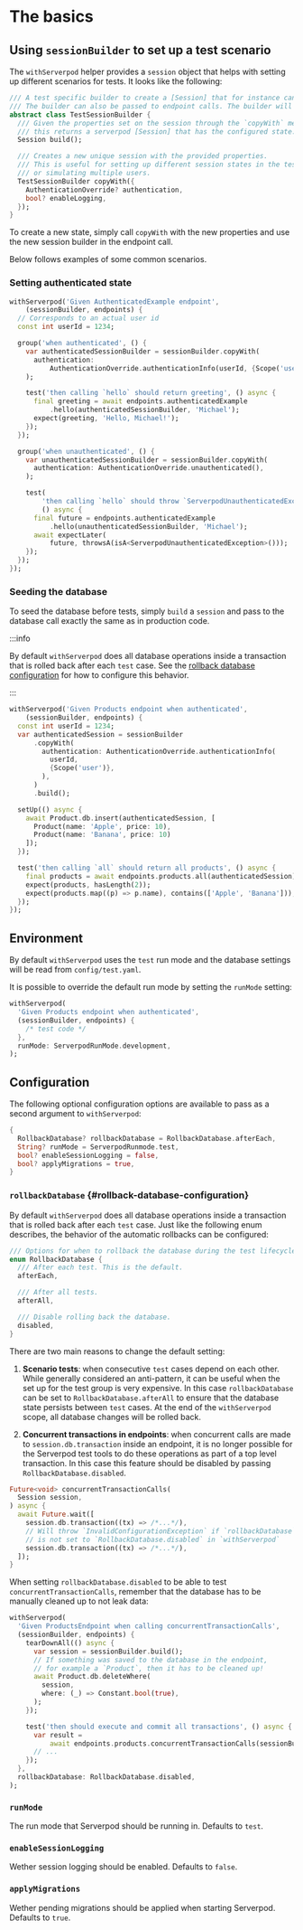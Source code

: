 # The basics

## Using `sessionBuilder` to set up a test scenario

The `withServerpod` helper provides a `session` object that helps with setting up different scenarios for tests. It looks like the following:

```dart
/// A test specific builder to create a [Session] that for instance can be used to call database methods.
/// The builder can also be passed to endpoint calls. The builder will create a new session for each call.
abstract class TestSessionBuilder {
  /// Given the properties set on the session through the `copyWith` method,
  /// this returns a serverpod [Session] that has the configured state.
  Session build();

  /// Creates a new unique session with the provided properties.
  /// This is useful for setting up different session states in the tests
  /// or simulating multiple users.
  TestSessionBuilder copyWith({
    AuthenticationOverride? authentication,
    bool? enableLogging,
  });
}
```

To create a new state, simply call `copyWith` with the new properties and use the new session builder in the endpoint call.

Below follows examples of some common scenarios.

### Setting authenticated state

```dart
withServerpod('Given AuthenticatedExample endpoint',
    (sessionBuilder, endpoints) {
  // Corresponds to an actual user id
  const int userId = 1234;

  group('when authenticated', () {
    var authenticatedSessionBuilder = sessionBuilder.copyWith(
      authentication:
          AuthenticationOverride.authenticationInfo(userId, {Scope('user')}),
    );

    test('then calling `hello` should return greeting', () async {
      final greeting = await endpoints.authenticatedExample
          .hello(authenticatedSessionBuilder, 'Michael');
      expect(greeting, 'Hello, Michael!');
    });
  });

  group('when unauthenticated', () {
    var unauthenticatedSessionBuilder = sessionBuilder.copyWith(
      authentication: AuthenticationOverride.unauthenticated(),
    );

    test(
        'then calling `hello` should throw `ServerpodUnauthenticatedException`',
        () async {
      final future = endpoints.authenticatedExample
          .hello(unauthenticatedSessionBuilder, 'Michael');
      await expectLater(
          future, throwsA(isA<ServerpodUnauthenticatedException>()));
    });
  });
});
```

### Seeding the database

To seed the database before tests, simply `build` a `session` and pass to the database call exactly the same as in production code.

:::info

By default `withServerpod` does all database operations inside a transaction that is rolled back after each `test` case. See the [rollback database configuration](#rollback-database-configuration) for how to configure this behavior.

:::

```dart
withServerpod('Given Products endpoint when authenticated',
    (sessionBuilder, endpoints) {
  const int userId = 1234;
  var authenticatedSession = sessionBuilder
      .copyWith(
        authentication: AuthenticationOverride.authenticationInfo(
          userId,
          {Scope('user')},
        ),
      )
      .build();

  setUp(() async {
    await Product.db.insert(authenticatedSession, [
      Product(name: 'Apple', price: 10),
      Product(name: 'Banana', price: 10)
    ]);
  });

  test('then calling `all` should return all products', () async {
    final products = await endpoints.products.all(authenticatedSession);
    expect(products, hasLength(2));
    expect(products.map((p) => p.name), contains(['Apple', 'Banana']));
  });
});
```

## Environment

By default `withServerpod` uses the `test` run mode and the database settings will be read from `config/test.yaml`.

It is possible to override the default run mode by setting the `runMode` setting:

```dart
withServerpod(
  'Given Products endpoint when authenticated',
  (sessionBuilder, endpoints) {
    /* test code */
  },
  runMode: ServerpodRunMode.development,
);
```

## Configuration

The following optional configuration options are available to pass as a second argument to `withServerpod`:

```dart
{
  RollbackDatabase? rollbackDatabase = RollbackDatabase.afterEach,
  String? runMode = ServerpodRunmode.test,
  bool? enableSessionLogging = false,
  bool? applyMigrations = true,
}
```

### `rollbackDatabase` {#rollback-database-configuration}

By default `withServerpod` does all database operations inside a transaction that is rolled back after each `test` case. Just like the following enum describes, the behavior of the automatic rollbacks can be configured:

```dart
/// Options for when to rollback the database during the test lifecycle.
enum RollbackDatabase {
  /// After each test. This is the default.
  afterEach,

  /// After all tests.
  afterAll,

  /// Disable rolling back the database.
  disabled,
}
```

There are two main reasons to change the default setting:

1. **Scenario tests**: when consecutive `test` cases depend on each other. While generally considered an anti-pattern, it can be useful when the set up for the test group is very expensive. In this case `rollbackDatabase` can be set to `RollbackDatabase.afterAll` to ensure that the database state persists between `test` cases. At the end of the `withServerpod` scope, all database changes will be rolled back.

2. **Concurrent transactions in endpoints**: when concurrent calls are made to `session.db.transaction` inside an endpoint, it is no longer possible for the Serverpod test tools to do these operations as part of a top level transaction. In this case this feature should be disabled by passing `RollbackDatabase.disabled`.

```dart
Future<void> concurrentTransactionCalls(
  Session session,
) async {
  await Future.wait([
    session.db.transaction((tx) => /*...*/),
    // Will throw `InvalidConfigurationException` if `rollbackDatabase` 
    // is not set to `RollbackDatabase.disabled` in `withServerpod`
    session.db.transaction((tx) => /*...*/),
  ]);
}
```

When setting `rollbackDatabase.disabled` to be able to test `concurrentTransactionCalls`, remember that the database has to be manually cleaned up to not leak data:

```dart
withServerpod(
  'Given ProductsEndpoint when calling concurrentTransactionCalls',
  (sessionBuilder, endpoints) {
    tearDownAll(() async {
      var session = sessionBuilder.build();
      // If something was saved to the database in the endpoint,
      // for example a `Product`, then it has to be cleaned up!
      await Product.db.deleteWhere(
        session,
        where: (_) => Constant.bool(true),
      );
    });

    test('then should execute and commit all transactions', () async {
      var result =
          await endpoints.products.concurrentTransactionCalls(sessionBuilder);
      // ...
    });
  },
  rollbackDatabase: RollbackDatabase.disabled,
);
```

### `runMode`

The run mode that Serverpod should be running in. Defaults to `test`.

### `enableSessionLogging`

Wether session logging should be enabled. Defaults to `false`.

### `applyMigrations`

Wether pending migrations should be applied when starting Serverpod. Defaults to `true`.
